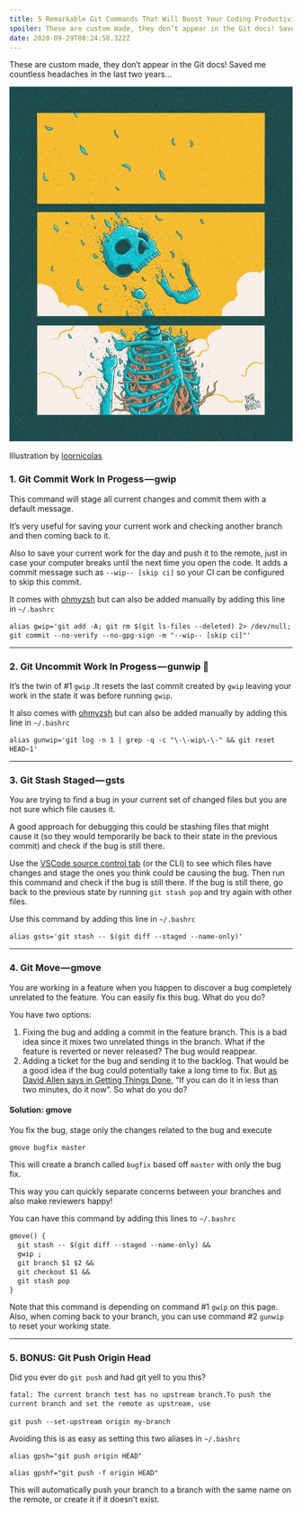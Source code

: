 ```yaml
---
title: 5 Remarkable Git Commands That Will Boost Your Coding Productivity
spoiler: These are custom made, they don’t appear in the Git docs! Saved me countless headaches in the last two years…
date: 2020-09-29T08:24:58.322Z
---
```


These are custom made, they don’t appear in the Git docs! Saved me countless headaches in the last two years…

![](images/0.png)

Illustration by [loornicolas](https://www.instagram.com/loornicolas/)

### 1. Git Commit Work In Progess — gwip

This command will stage all current changes and commit them with a default message.

It’s very useful for saving your current work and checking another branch and then coming back to it.

Also to save your current work for the day and push it to the remote, just in case your computer breaks until the next time you open the code. It adds a commit message such as `--wip-- [skip ci]` so your CI can be configured to skip this commit.

It comes with [ohmyzsh](https://ohmyz.sh/) but can also be added manually by adding this line in `~/.bashrc`

```shell
alias gwip='git add -A; git rm $(git ls-files --deleted) 2> /dev/null; git commit --no-verify --no-gpg-sign -m "--wip-- [skip ci]"'
```

---

### 2. Git Uncommit Work In Progess — gunwip 🔫

It’s the twin of #1 `gwip` .It resets the last commit created by `gwip` leaving your work in the state it was before running `gwip`.

It also comes with [ohmyzsh](https://ohmyz.sh/) but can also be added manually by adding this line in `~/.bashrc`

```shell
alias gunwip='git log -n 1 | grep -q -c "\-\-wip\-\-" && git reset HEAD~1'
```

---

### 3. Git Stash Staged — gsts

You are trying to find a bug in your current set of changed files but you are not sure which file causes it.

A good approach for debugging this could be stashing files that might cause it (so they would temporarily be back to their state in the previous commit) and check if the bug is still there.

Use the [VSCode source control tab](https://code.visualstudio.com/Docs/editor/versioncontrol#_git-support) (or the CLI) to see which files have changes and stage the ones you think could be causing the bug. Then run this command and check if the bug is still there. If the bug is still there, go back to the previous state by running `git stash pop` and try again with other files.

Use this command by adding this line in `~/.bashrc`

```shell
alias gsts='git stash -- $(git diff --staged --name-only)'
```

---

### 4. Git Move — gmove

You are working in a feature when you happen to discover a bug completely unrelated to the feature. You can easily fix this bug. What do you do?

You have two options:

1. Fixing the bug and adding a commit in the feature branch. This is a bad idea since it mixes two unrelated things in the branch. What if the feature is reverted or never released? The bug would reappear.
2. Adding a ticket for the bug and sending it to the backlog. That would be a good idea if the bug could potentially take a long time to fix. But [as David Allen says in Getting Things Done](https://en.wikipedia.org/wiki/Getting_Things_Done), “If you can do it in less than two minutes, do it now”. So what do you do?

#### **Solution: gmove**

You fix the bug, stage only the changes related to the bug and execute

```shell
gmove bugfix master
```

This will create a branch called `bugfix` based off `master` with only the bug fix.

This way you can quickly separate concerns between your branches and also make reviewers happy!

You can have this command by adding this lines to `~/.bashrc`

```shell
gmove() {
  git stash -- $(git diff --staged --name-only) &&
  gwip ;
  git branch $1 $2 &&
  git checkout $1 &&
  git stash pop
}
```

Note that this command is depending on command #1 `gwip` on this page. Also, when coming back to your branch, you can use command #2 `gunwip `to reset your working state.

---

### 5. BONUS: Git Push Origin Head

Did you ever do `git push` and had git yell to you this?

```shell
fatal: The current branch test has no upstream branch.To push the current branch and set the remote as upstream, use

git push --set-upstream origin my-branch
```

Avoiding this is as easy as setting this two aliases in `~/.bashrc`

```shell
alias gpsh="git push origin HEAD"
```

```shell
alias gpshf="git push -f origin HEAD"
```

This will automatically push your branch to a branch with the same name on the remote, or create it if it doesn’t exist.


